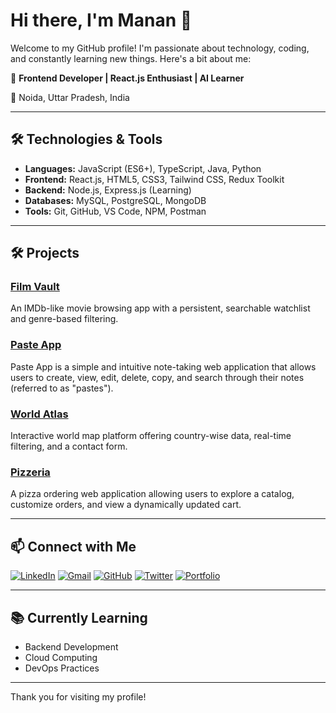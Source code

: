 # Hi there, I'm Manan 👋

Welcome to my GitHub profile! I'm passionate about technology, coding, and constantly learning new things. Here's a bit about me:

🎯 **Frontend Developer | React.js Enthusiast | AI Learner**

📍 Noida, Uttar Pradesh, India

---

## 🛠️ Technologies & Tools
- **Languages:**  JavaScript (ES6+), TypeScript, Java, Python
- **Frontend:** React.js, HTML5, CSS3, Tailwind CSS, Redux Toolkit
- **Backend:** Node.js, Express.js (Learning)
- **Databases:** MySQL, PostgreSQL, MongoDB
- **Tools:** Git, GitHub, VS Code, NPM, Postman

---

## 🛠️ Projects

### [Film Vault](https://film-vault-git-main-manan011s-projects.vercel.app/)
An IMDb-like movie browsing app with a persistent, searchable watchlist and genre-based filtering.

### [Paste App](https://paste-app-manan011s-projects.vercel.app/)
Paste App is a simple and intuitive note-taking web application that allows users to create, view, edit, delete, copy, and search through their notes (referred to as "pastes").

### [World Atlas](https://world-atlas-dun.vercel.app/)
Interactive world map platform offering country-wise data, real-time filtering, and a contact form.

### [Pizzeria](https://github.com/manan011/pizzeria)
A pizza ordering web application allowing users to explore a catalog, customize orders, and view a dynamically updated cart.

---

## 📫 Connect with Me


[![LinkedIn](https://img.shields.io/badge/LinkedIn-blue?logo=linkedin&style=for-the-badge)](https://www.linkedin.com/in/manan011)
[![Gmail](https://img.shields.io/badge/Gmail-D14836?logo=gmail&logoColor=white&style=for-the-badge)](mailto:mananagarwal1103@gmail.com)
[![GitHub](https://img.shields.io/badge/GitHub-black?logo=github&style=for-the-badge)](https://github.com/manan011)
[![Twitter](https://img.shields.io/badge/Twitter-1DA1F2?logo=twitter&logoColor=white&style=for-the-badge)](https://twitter.com/Manan__Agarwal)
[![Portfolio](https://img.shields.io/badge/Portfolio-24292E?logo=firefox-browser&logoColor=white&style=for-the-badge)](https://portfolio-mananagarwal.vercel.app/)



---

## 📚 Currently Learning

- Backend Development
- Cloud Computing
- DevOps Practices

---

Thank you for visiting my profile!
